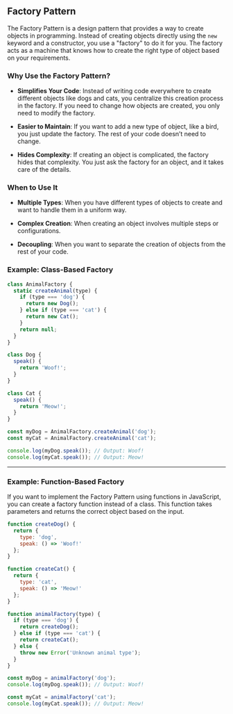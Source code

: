 ## Factory Pattern

The Factory Pattern is a design pattern that provides a way to create objects in programming. Instead of creating objects directly using the `new` keyword and a constructor, you use a "factory" to do it for you. The factory acts as a machine that knows how to create the right type of object based on your requirements.

### Why Use the Factory Pattern?

- **Simplifies Your Code**: Instead of writing code everywhere to create different objects like dogs and cats, you centralize this creation process in the factory. If you need to change how objects are created, you only need to modify the factory.
  
- **Easier to Maintain**: If you want to add a new type of object, like a bird, you just update the factory. The rest of your code doesn’t need to change.

- **Hides Complexity**: If creating an object is complicated, the factory hides that complexity. You just ask the factory for an object, and it takes care of the details.

### When to Use It

- **Multiple Types**: When you have different types of objects to create and want to handle them in a uniform way.

- **Complex Creation**: When creating an object involves multiple steps or configurations.

- **Decoupling**: When you want to separate the creation of objects from the rest of your code.

### Example: Class-Based Factory

```javascript
class AnimalFactory {
  static createAnimal(type) {
    if (type === 'dog') {
      return new Dog();
    } else if (type === 'cat') {
      return new Cat();
    }
    return null;
  }
}

class Dog {
  speak() {
    return 'Woof!';
  }
}

class Cat {
  speak() {
    return 'Meow!';
  }
}

const myDog = AnimalFactory.createAnimal('dog');
const myCat = AnimalFactory.createAnimal('cat');

console.log(myDog.speak()); // Output: Woof!
console.log(myCat.speak()); // Output: Meow!
```
---
### Example: Function-Based Factory

If you want to implement the Factory Pattern using functions in JavaScript, you can create a factory function instead of a class. This function takes parameters and returns the correct object based on the input.

```javascript
function createDog() {
  return {
    type: 'dog',
    speak: () => 'Woof!'
  };
}

function createCat() {
  return {
    type: 'cat',
    speak: () => 'Meow!'
  };
}

function animalFactory(type) {
  if (type === 'dog') {
    return createDog();
  } else if (type === 'cat') {
    return createCat();
  } else {
    throw new Error('Unknown animal type');
  }
}

const myDog = animalFactory('dog');
console.log(myDog.speak()); // Output: Woof!

const myCat = animalFactory('cat');
console.log(myCat.speak()); // Output: Meow!
```
